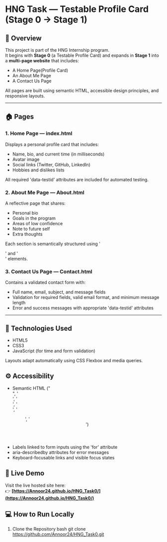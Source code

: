 # HNG Task — Testable Profile Card (Stage 0 → Stage 1)

## 🚀 Overview
This project is part of the HNG Internship program.  
It begins with **Stage 0** (a Testable Profile Card) and expands in **Stage 1** into a **multi-page website** that includes:
- A Home Page(Profile Card)
- An About Me Page
- A Contact Us Page

All pages are built using semantic HTML, accessible design principles, and responsive layouts.

---

## 🏠 Pages

### 1. Home Page — index.html
Displays a personal profile card that includes:
- Name, bio, and current time (in milliseconds)
- Avatar image
- Social links (Twitter, GitHub, LinkedIn)
- Hobbies and dislikes lists

All required 'data-testid' attributes are included for automated testing.

### 2. About Me Page — About.html
A reflective page that shares:
- Personal bio
- Goals in the program
- Areas of low confidence
- Note to future self
- Extra thoughts

Each section is semantically structured using '<main>' and '<section>' elements.

### 3. Contact Us Page — Contact.html
Contains a validated contact form with:
- Full name, email, subject, and message fields
- Validation for required fields, valid email format, and minimum message length
- Error and success messages with appropriate 'data-testid' attributes

---

## 🧩 Technologies Used
- HTML5
- CSS3 
- JavaScript (for time and form validation)

Layouts adapt automatically using CSS Flexbox and media queries.

## ⚙️ Accessibility
- Semantic HTML ("<article>", '<main>', '<section>', '<nav>', '<figure>', '<header>')
- Labels linked to form inputs using the 'for' attribute
- aria-describedby attributes for error messages
- Keyboard-focusable links and visible focus states


## 🔗 Live Demo
Visit the live hosted site here:  
👉 **[https://Annoor24.github.io/HNG_Task0/](https://Annoor24.github.io/HNG_Task0/)**

## 💻 How to Run Locally

1. Clone the Repository
   bash
   git clone https://github.com/Annoor24/HNG_Task0.git
